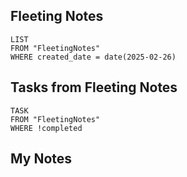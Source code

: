
## Fleeting Notes
```dataview
LIST
FROM "FleetingNotes"
WHERE created_date = date(2025-02-26) 
```

## Tasks from Fleeting Notes
```dataview
TASK
FROM "FleetingNotes"
WHERE !completed
```

## My Notes
